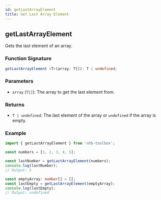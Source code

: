 ```yaml
---
id: getLastArrayElement
title: Get Last Array Element
---
```


## getLastArrayElement

Gets the last element of an array.

### Function Signature

```typescript
getLastArrayElement <T>(array: T[]): T | undefined;
```

### Parameters

- `array` (`T[]`): The array to get the last element from.

### Returns

- `T | undefined`: The last element of the array or `undefined` if the array is empty.

### Example

```typescript
import { getLastArrayElement } from 'nhb-toolbox';

const numbers = [1, 2, 3, 4, 5];

const lastNumber = getLastArrayElement(numbers);
console.log(lastNumber);
// Output: 5

const emptyArray: number[] = [];
const lastEmpty = getLastArrayElement(emptyArray);
console.log(lastEmpty);
// Output: undefined
